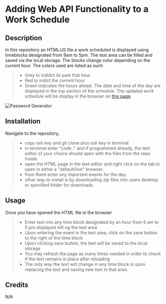 # Adding Web API Functionality to a Work Schedule

## Description 
In this repository an HTML/JS file a work scheduled is displayed using timeblocks designated from 9am to 5pm. The text area can be filled and saved via the local storage. The blocks change color depending on the current hour. The colors used are listed as such
>* Grey to indidct its past that hour
>* Red to indict the current hour
>* Green indicates the hours ahead. 
The date and time of the day are displayed in the top section of the schedule. 
The updated work schedule will be display in the browser on [this page](https://utero93.github.io/webapi-simpcal-cre/)

![Password Generator](Password-gen-screenshot.png)

## Installation
Navigate to the repository,
>* copy ssh key and git clone plus ssh key in terminal
>* in terminal enter "code ." and if programmed already, the text editor of your choice should open with the files from the repo inside.
>* open the HTML page in the text editor and right click on the tab to open in either a "default/live" browser.
>* from there enter any important events for the day.
>* other way to install is by downloading zip files into users desktop or specified folder for downloads.  

## Usage 
Once you have opened the HTML file in the browser
>* Enter text into any time block designated by an hour from 9 am to 5 pm displayed left og the text area
>* Upon entering the event in the text area, click on the save button to the right of the time block
>* Upon clicking save button, the text will be saved to the local storage 
>* You may refresh the page as many times needed in order to check if the text remains in place after reloading
>* The only way the text will change in any time block is upon replacing the text and saving new text in that area. 
## Credits 
N/A